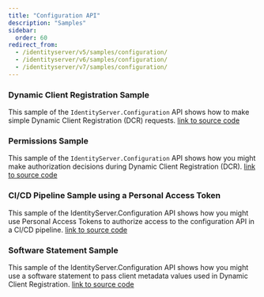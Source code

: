 ```yaml
---
title: "Configuration API"
description: "Samples"
sidebar:
  order: 60
redirect_from:
  - /identityserver/v5/samples/configuration/
  - /identityserver/v6/samples/configuration/
  - /identityserver/v7/samples/configuration/
---
```


### Dynamic Client Registration Sample

This sample of the `IdentityServer.Configuration` API shows how to make simple Dynamic Client Registration (DCR)
requests.
[link to source code](https://github.com/DuendeSoftware/Samples/tree/main/IdentityServer/v7/Configuration/SimpleDcr)

### Permissions Sample

This sample of the `IdentityServer.Configuration` API shows how you might make authorization decisions during Dynamic
Client Registration (DCR).
[link to source code](https://github.com/DuendeSoftware/Samples/tree/main/IdentityServer/v7/Configuration/Permissions)

### CI/CD Pipeline Sample using a Personal Access Token

This sample of the IdentityServer.Configuration API shows how you might use Personal Access Tokens to authorize access
to the configuration API in a CI/CD pipeline.
[link to source code](https://github.com/DuendeSoftware/Samples/tree/main/IdentityServer/v7/Configuration/PipelineRegistration)

### Software Statement Sample

This sample of the IdentityServer.Configuration API shows how you might use a software statement to pass client metadata
values used in Dynamic Client Registration.
[link to source code](https://github.com/DuendeSoftware/Samples/tree/main/IdentityServer/v7/Configuration/SoftwareStatement)
